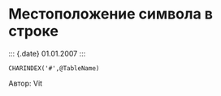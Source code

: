 Местоположение символа в строке
===============================

::: {.date}
01.01.2007
:::

    CHARINDEX('#',@TableName)

Автор: Vit
